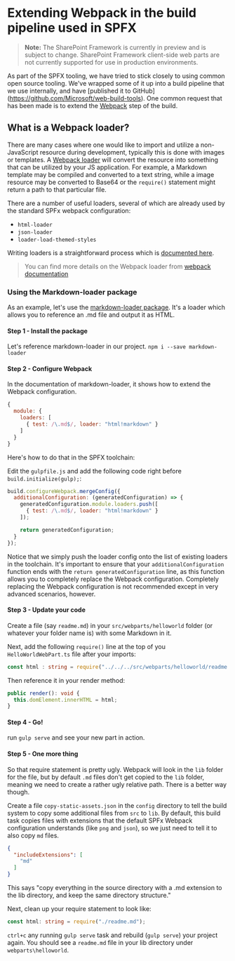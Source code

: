 # Extending Webpack in the build pipeline used in SPFX

>**Note:** The SharePoint Framework is currently in preview and is subject to change. SharePoint Framework client-side web parts are not currently supported for use in production environments.

As part of the SPFX tooling, we have tried to stick closely to using common open source tooling.  We've wrapped some of it up into a build pipeline that we use internally, and have [published it to GitHub] (https://github.com/Microsoft/web-build-tools).  One common request that has been made is to extend the [Webpack](https://webpack.github.io/) step of the build.

## What is a Webpack loader?
There are many cases where one would like to import and utilize a non-JavaScript resource during development, typically this is done with images or templates. A [Webpack loader](https://webpack.github.io/docs/loaders.html) will convert the resource into something that can be utilized by your JS application. For example, a Markdown template may be compiled and converted to a text string, while a image resource may be converted to Base64 or the `require()` statement might return a path to that particular file.

There are a number of useful loaders, several of which are already used by the standard SPFx webpack configuration:
* `html-loader`
* `json-loader`
* `loader-load-themed-styles`

Writing loaders is a straightforward process which is [documented here](https://webpack.github.io/docs/loaders.html#writing-a-loader).

> You can find more details on the Webpack loader from [webpack documentation](https://webpack.github.io/docs/loaders.html)

### Using the Markdown-loader package
As an example, let's use the [markdown-loader package](https://www.npmjs.com/package/markdown-loader).  It's a loader which allows you to reference an .md file and output it as HTML.

#### Step 1 - Install the package
Let's reference markdown-loader in our project.
`npm i --save markdown-loader `
#### Step 2 - Configure Webpack 
In the documentation of markdown-loader, it shows how to extend the Webpack configuration. 

```JavaScript
{
  module: {
    loaders: [
      { test: /\.md$/, loader: "html!markdown" }
    ]
  }
}
```

 Here's how to do that in the SPFX toolchain:

Edit the `gulpfile.js` and add the following code right before `build.initialize(gulp);`:

```javascript
build.configureWebpack.mergeConfig({ 
  additionalConfiguration: (generatedConfiguration) => { 
    generatedConfiguration.module.loaders.push([ 
      { test: /\.md$/, loader: "html!markdown" } 
    ]); 

    return generatedConfiguration; 
  } 
});
```

Notice that we simply push the loader config onto the list of existing loaders in the toolchain. It's important to ensure that your `additionalConfiguration` function ends with the `return generatedConfiguration` line, as this function allows you to completely replace the Webpack configuration. Completely replacing the Webpack configuration is not recommended except in very advanced scenarios, however.

#### Step 3 - Update your code
Create a file (say `readme.md`) in your `src/webparts/helloworld` folder (or whatever your folder name is) with some Markdown in it.

Next, add the following `require()` line at the top of you `HelloWorldWebPart.ts` file after your imports:


```TypeScript
const html : string = require("../../../src/webparts/helloworld/readme.md");
```

Then reference it in your render method:

``` TypeScript
public render(): void {
  this.domElement.innerHTML = html;
}
```


#### Step 4 - Go!
run `gulp serve` and see your new part in action.

#### Step 5 - One more thing
So that require statement is pretty ugly. Webpack will look in the `lib` folder for the file, but by default `.md` files don't get copied to the `lib` folder, meaning we need to create a rather ugly relative path. There is a better way though.

Create a file `copy-static-assets.json` in the `config` directory to tell the build system to copy some additional files from `src` to `lib`. By default, this build task copies files with extensions that the default SPFx Webpack configuration understands (like `png` and `json`), so we just need to tell it to also copy `md` files.

```JSON
{
  "includeExtensions": [
    "md"
  ]
}
```

This says "copy everything in the source directory with a .md extension to the lib directory, and keep the same directory structure."

Next, clean up your require statement to look like:

```TypeScript
const html: string = require("./readme.md");
```

`ctrl+c` any running `gulp serve` task and rebuild (`gulp serve`) your project again. You should see a `readme.md` file in your lib directory under `webparts\helloworld`.
